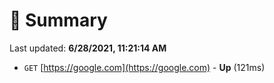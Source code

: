 # 📖 Summary
Last updated: **6/28/2021, 11:21:14 AM**

- `GET` [https://google.com](https://google.com) - **Up** (121ms)
